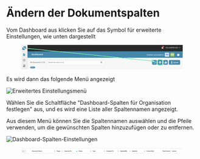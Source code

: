 # Ändern der Dokumentspalten

Vom Dashboard aus klicken Sie auf das Symbol für erweiterte Einstellungen, wie unten dargestellt

<figure><img src="../../.gitbook/assets/image (7).png" alt=""><figcaption></figcaption></figure>

Es wird dann das folgende Menü angezeigt

![Erweitertes Einstellungsmenü](https://lh7-us.googleusercontent.com/wWt5QbmwZf44enmOoLcofh6SvyYPiHTav9OiEog\_m2xtnty6X73pFlhfdM9aglx89\_pfbiACZx5BejagV-wAKwlDTuGoGNu5jgbcZ5djrZ\_h1IgGp-8uaq8UHY-umjrs96hb4FZOzHFzdLasg2F\_ftw)

Wählen Sie die Schaltfläche "Dashboard-Spalten für Organisation festlegen" aus, und es wird eine Liste aller Spaltennamen angezeigt.

Aus diesem Menü können Sie die Spaltennamen auswählen und die Pfeile verwenden, um die gewünschten Spalten hinzuzufügen oder zu entfernen.

![Dashboard-Spalten-Einstellungen](https://lh7-us.googleusercontent.com/cXnnrIR-y4TRDnRE9irGvvjnmkN-HSGEQTh7FiwsjRHzXF7FNjd-\_gLO-m55fLlv6lVjk-VvThgdW5JWgqIVZSm5tfk3hC7xrj68uRE5OgIPMtYIrpxOhhYzk4OMibyDBqvHQ0VZaDAysZohlH8dxm8)

<div data-full-width="true">

<figure><img src="../../.gitbook/assets/image (6).png" alt=""><figcaption></figcaption></figure>

</div>
